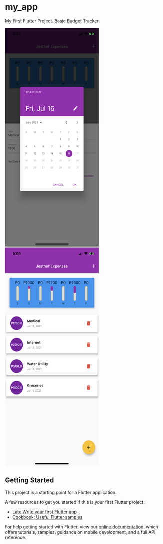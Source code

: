 # my_app

My First Flutter Project. Basic Budget Tracker 

<img src="/assets/pic2.png" width="300" height="700">
<img src="/assets/pic3.png" width="300" height="700">

## Getting Started

This project is a starting point for a Flutter application.

A few resources to get you started if this is your first Flutter project:

- [Lab: Write your first Flutter app](https://flutter.dev/docs/get-started/codelab)
- [Cookbook: Useful Flutter samples](https://flutter.dev/docs/cookbook)

For help getting started with Flutter, view our
[online documentation](https://flutter.dev/docs), which offers tutorials,
samples, guidance on mobile development, and a full API reference.
